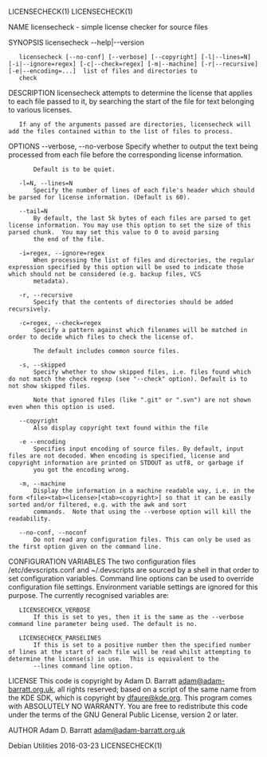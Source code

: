LICENSECHECK(1)                                                                                                                                                                           LICENSECHECK(1)

NAME
       licensecheck - simple license checker for source files

SYNOPSIS
       licensecheck --help|--version

       licensecheck [--no-conf] [--verbose] [--copyright] [-l|--lines=N] [-i|--ignore=regex] [-c|--check=regex] [-m|--machine] [-r|--recursive]  [-e|--encoding=...]  list of files and directories to
       check

DESCRIPTION
       licensecheck attempts to determine the license that applies to each file passed to it, by searching the start of the file for text belonging to various licenses.

       If any of the arguments passed are directories, licensecheck will add the files contained within to the list of files to process.

OPTIONS
       --verbose, --no-verbose
           Specify whether to output the text being processed from each file before the corresponding license information.

           Default is to be quiet.

       -l=N, --lines=N
           Specify the number of lines of each file's header which should be parsed for license information. (Default is 60).

       --tail=N
           By default, the last 5k bytes of each files are parsed to get license information. You may use this option to set the size of this parsed chunk.  You may set this value to 0 to avoid parsing
           the end of the file.

       -i=regex, --ignore=regex
           When processing the list of files and directories, the regular expression specified by this option will be used to indicate those which should not be considered (e.g. backup files, VCS
           metadata).

       -r, --recursive
           Specify that the contents of directories should be added recursively.

       -c=regex, --check=regex
           Specify a pattern against which filenames will be matched in order to decide which files to check the license of.

           The default includes common source files.

       -s, --skipped
           Specify whether to show skipped files, i.e. files found which do not match the check regexp (see "--check" option). Default is to not show skipped files.

           Note that ignored files (like ".git" or ".svn") are not shown even when this option is used.

       --copyright
           Also display copyright text found within the file

       -e --encoding
           Specifies input encoding of source files. By default, input files are not decoded. When encoding is specified, license and copyright information are printed on STDOUT as utf8, or garbage if
           you got the encoding wrong.

       -m, --machine
           Display the information in a machine readable way, i.e. in the form <file><tab><license>[<tab><copyright>] so that it can be easily sorted and/or filtered, e.g. with the awk and sort
           commands.  Note that using the --verbose option will kill the readability.

       --no-conf, --noconf
           Do not read any configuration files. This can only be used as the first option given on the command line.

CONFIGURATION VARIABLES
       The two configuration files /etc/devscripts.conf and ~/.devscripts are sourced by a shell in that order to set configuration variables.  Command line options can be used to override
       configuration file settings.  Environment variable settings are ignored for this purpose.  The currently recognised variables are:

       LICENSECHECK_VERBOSE
           If this is set to yes, then it is the same as the --verbose command line parameter being used. The default is no.

       LICENSECHECK_PARSELINES
           If this is set to a positive number then the specified number of lines at the start of each file will be read whilst attempting to determine the license(s) in use.  This is equivalent to the
           --lines command line option.

LICENSE
       This code is copyright by Adam D. Barratt <adam@adam-barratt.org.uk>, all rights reserved; based on a script of the same name from the KDE SDK, which is copyright by <dfaure@kde.org>.  This
       program comes with ABSOLUTELY NO WARRANTY.  You are free to redistribute this code under the terms of the GNU General Public License, version 2 or later.

AUTHOR
       Adam D. Barratt <adam@adam-barratt.org.uk>

Debian Utilities                                                                                2016-03-23                                                                                LICENSECHECK(1)
